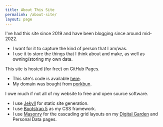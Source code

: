 ```yaml
---
title: About This Site
permalink: /about-site/
layout: page
---
```


I've had this site since 2019 and have been blogging since around mid-2022. 
* I want for it to capture the kind of person that I am/was. 
* I use it to store the things that I think about and make, as well as owning/storing my own data.

This site is hosted (for free) on GitHub Pages. 
* This site's code is available [here](https://github.com/reeshuffled/reeshuffled.github.io).
* My domain was bought from [porkbun](https://porkbun.com/).

I owe much if not all of my website to free and open source software.
* I use [Jekyll](https://jekyllrb.com/) for static site generation.
* I use [Bootstrap 5](https://getbootstrap.com/) as my CSS framework. 
* I use [Masonry](https://masonry.desandro.com/) for the cascading grid layouts on my [Digital Garden](/garden) and Personal Data pages.
